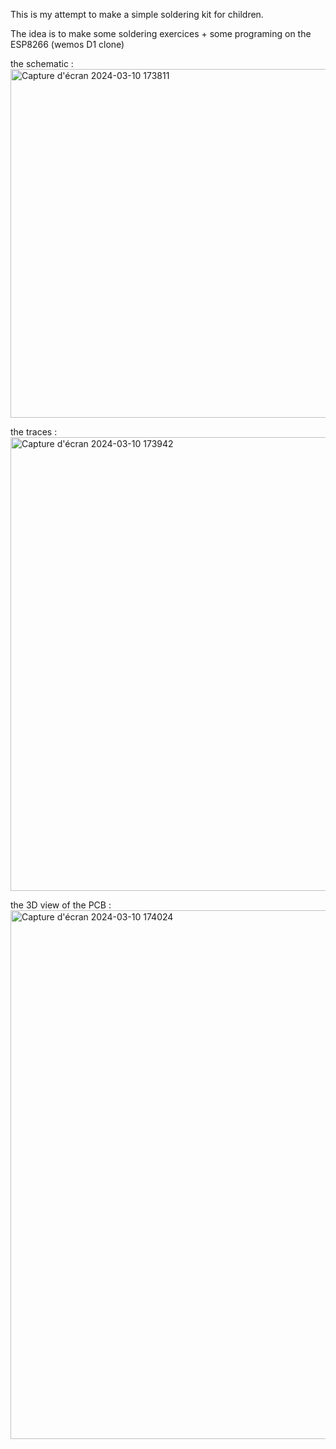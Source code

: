 This is my attempt to make a simple soldering kit for children.

The idea is to make some soldering exercices + some programing on the ESP8266 (wemos D1 clone)

the schematic :
<br>
<img width="558" alt="Capture d'écran 2024-03-10 173811" src="https://github.com/farfadet46/feu-tricolores/assets/11613522/e4dbc3cf-7053-4f1a-a9bf-a6071a9cf2e6">

the traces :
<br><img width="726" alt="Capture d'écran 2024-03-10 173942" src="https://github.com/farfadet46/feu-tricolores/assets/11613522/14588bc7-14f0-41c3-9b2d-56366c705dc2">

the 3D view of the PCB :
<br><img width="846" alt="Capture d'écran 2024-03-10 174024" src="https://github.com/farfadet46/feu-tricolores/assets/11613522/c61ae97b-7f3c-4d99-8c10-955dbc597320">

